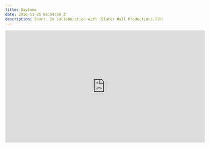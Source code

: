 ```yaml
---
title: Daytona
date: 2016-11-25 03:54:00 Z
description: Short. In collaboration with [Slater Hall Productions.](http://www.slaterhall.com)
---
```


<iframe src="https://player.vimeo.com/video/122928024" width="640" height="360" frameborder="0" webkitallowfullscreen mozallowfullscreen allowfullscreen></iframe>
